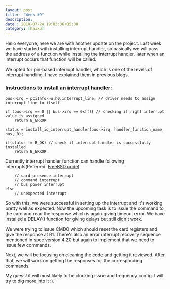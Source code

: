 ```yaml
---
layout: post
title:  "Week #9"
description:
date : 2018-07-24 19:03:36+05:30
category: [haiku]
---
```


Hello everyone, here we are with another update on the project. Last week we have started with installing
interrupt handler, so basically we will pass the address of a function while installing the interrupt handler, later when an interrupt occurs that function will be called.

We opted for pin-based interrupt handler, which is one of the levels of interrupt handling. I have explained them in previous blogs.

### Instructions to install an interrupt handler:
    
    bus->irq = pciInfo->u.h0.interrupt_line; // driver needs to assign interrupt line to itself
    
    if (bus->irq == 0 || bus->irq == 0xff){ // checking if right interrupt value is assigned
        return B_ERROR 
    
    status = install_io_interrupt_handler(bus->irq, handler_function_name, bus, 0);
    
    if(status != B_OK) // check if interrupt handler is successfully installed
        return B_ERROR

Currently interrupt handler function can handle following interrupts(Referred: [FreeBSD code](https://github.com/freebsd/freebsd/blob/master/sys/dev/sdhci/sdhci.c#L2162))
    
        // card presence interrupt
        // command interrupt
        // bus power interrupt
    else
        // unexpected interrupt
    
So with this, we were successful in setting up the interrupt and it's working pretty well as expected. Now the upcoming task is to issue the command to the card and read the response which is again giving timeout error. We have installed a DELAY() function for giving delays but still didn't work.

We were trying to issue CMD0 which should reset the card registers and give the response at R1. There's also an error interrupt recovery sequence mentioned in spec version 4.20 but again to implement that we need to issue few commands.

Next, we will be focusing on cleaning the code and getting it reviewed. After that, we will work on getting the responses for the corresponding commands.

My guess! it will most likely to be clocking issue and frequency config. I will try to dig more into it :).
